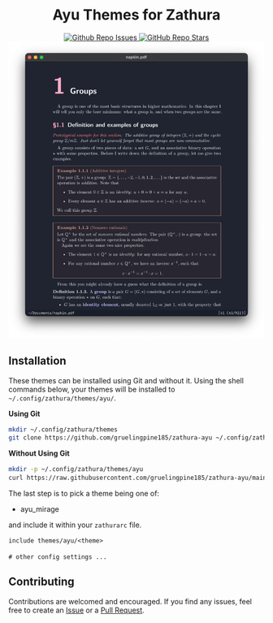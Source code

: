<div align="center">
  <h1>Ayu Themes for Zathura</h1>
  <a href="https://github.com/gruelingpine185/zathura-ayu/issues">
    <img alt="Github Repo Issues" src="https://img.shields.io/github/issues/gruelingpine185/zathura-ayu?style=for-the-badge&labelColor=1F2430&color=FFAD66">
  </a>
  <a href="https://github.com/gruelingpine185/zathura-ayu/stargazers">
    <img alt="GitHub Repo Stars" src="https://img.shields.io/github/stars/gruelingpine185/zathura-ayu?style=for-the-badge&labelColor=1F2430&color=FFCC66">
  </a>
  <img alt="Ayu Mirage theme with Napkin.pdf" src="assets/ayu_mirage.png">
</div>

## Installation

These themes can be installed using Git and without it. Using the shell commands below, your themes will be installed to `~/.config/zathura/themes/ayu/`.

__Using Git__

```sh
mkdir ~/.config/zathura/themes
git clone https://github.com/gruelingpine185/zathura-ayu ~/.config/zathura/themes/ayu
```

__Without Using Git__

```sh
mkdir -p ~/.config/zathura/themes/ayu
curl https://raw.githubusercontent.com/gruelingpine185/zathura-ayu/main/{ayu_mirage} -o "${HOME}/.config/zathura/themes/ayu/#1"
```

The last step is to pick a theme being one of:  

- ayu_mirage

and include it within your `zathurarc` file.

```zathurarc
include themes/ayu/<theme>

# other config settings ...
```

## Contributing

Contributions are welcomed and encouraged. If you find any issues, feel free to create an [Issue](https://github.com/gruelingpine185/zathura-ayu/issues) or a [Pull Request](https://github.com/gruelingpine185/zathura-ayu/pulls).
